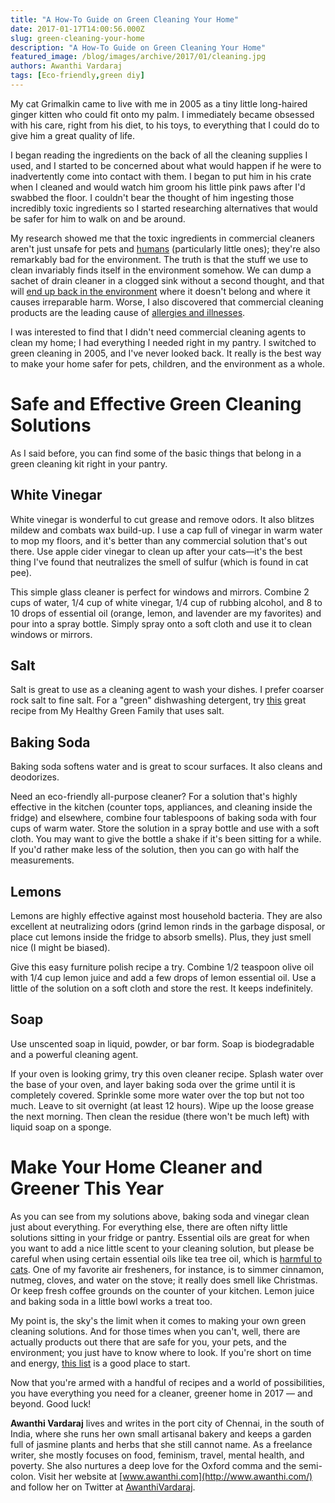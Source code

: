 ```yaml
---
title: "A How-To Guide on Green Cleaning Your Home"
date: 2017-01-17T14:00:56.000Z
slug: green-cleaning-your-home
description: "A How-To Guide on Green Cleaning Your Home"
featured_image: /blog/images/archive/2017/01/cleaning.jpg
authors: Awanthi Vardaraj
tags: [Eco-friendly,green diy]
---
```


My cat Grimalkin came to live with me in 2005 as a tiny little long-haired ginger kitten who could fit onto my palm. I immediately became obsessed with his care, right from his diet, to his toys, to everything that I could do to give him a great quality of life.

I began reading the ingredients on the back of all the cleaning supplies I used, and I started to be concerned about what would happen if he were to inadvertently come into contact with them. I began to put him in his crate when I cleaned and would watch him groom his little pink paws after I'd swabbed the floor. I couldn't bear the thought of him ingesting those incredibly toxic ingredients so I started researching alternatives that would be safer for him to walk on and be around.

My research showed me that the toxic ingredients in commercial cleaners aren't just unsafe for pets and [humans](https://www.cdc.gov/exposurereport/pdf/FourthReport%5FUpdatedTables%5FJul2014.pdf) (particularly little ones); they're also remarkably bad for the environment. The truth is that the stuff we use to clean invariably finds itself in the environment somehow. We can dump a sachet of drain cleaner in a clogged sink without a second thought, and that will [end up back in the environment](https://ocean.si.edu/ocean-news/how-you-can-help-ocean) where it doesn't belong and where it causes irreparable harm. Worse, I also discovered that commercial cleaning products are the leading cause of [allergies and illnesses](http://www.everydayhealth.com/allergies/allergies-and-cleaning-products.aspx).

I was interested to find that I didn't need commercial cleaning agents to clean my home; I had everything I needed right in my pantry. I switched to green cleaning in 2005, and I've never looked back. It really is the best way to make your home safer for pets, children, and the environment as a whole.

# Safe and Effective Green Cleaning Solutions

As I said before, you can find some of the basic things that belong in a green cleaning kit right in your pantry.

## White Vinegar

White vinegar is wonderful to cut grease and remove odors. It also blitzes mildew and combats wax build-up. I use a cap full of vinegar in warm water to mop my floors, and it's better than any commercial solution that's out there. Use apple cider vinegar to clean up after your cats—it's the best thing I've found that neutralizes the smell of sulfur (which is found in cat pee).

This simple glass cleaner is perfect for windows and mirrors. Combine 2 cups of water, 1/4 cup of white vinegar, 1/4 cup of rubbing alcohol, and 8 to 10 drops of essential oil (orange, lemon, and lavender are my favorites) and pour into a spray bottle. Simply spray onto a soft cloth and use it to clean windows or mirrors.

## Salt

Salt is great to use as a cleaning agent to wash your dishes. I prefer coarser rock salt to fine salt. For a "green" dishwashing detergent, try [this](http://myhealthygreenfamily.com/blog/wordpress/homemade-borax-free-dishwasher-detergent-with-secret-ingredient/) great recipe from My Healthy Green Family that uses salt.

## Baking Soda

Baking soda softens water and is great to scour surfaces. It also cleans and deodorizes.

Need an eco-friendly all-purpose cleaner? For a solution that's highly effective in the kitchen (counter tops, appliances, and cleaning inside the fridge) and elsewhere, combine four tablespoons of baking soda with four cups of warm water. Store the solution in a spray bottle and use with a soft cloth. You may want to give the bottle a shake if it's been sitting for a while. If you'd rather make less of the solution, then you can go with half the measurements.

## Lemons

Lemons are highly effective against most household bacteria. They are also excellent at neutralizing odors (grind lemon rinds in the garbage disposal, or place cut lemons inside the fridge to absorb smells). Plus, they just smell nice (I might be biased).

Give this easy furniture polish recipe a try. Combine 1/2 teaspoon olive oil with 1/4 cup lemon juice and add a few drops of lemon essential oil. Use a little of the solution on a soft cloth and store the rest. It keeps indefinitely.

## Soap

Use unscented soap in liquid, powder, or bar form. Soap is biodegradable and a powerful cleaning agent.

If your oven is looking grimy, try this oven cleaner recipe. Splash water over the base of your oven, and layer baking soda over the grime until it is completely covered. Sprinkle some more water over the top but not too much. Leave to sit overnight (at least 12 hours). Wipe up the loose grease the next morning. Then clean the residue (there won't be much left) with liquid soap on a sponge.

# Make Your Home Cleaner and Greener This Year

As you can see from my solutions above, baking soda and vinegar clean just about everything. For everything else, there are often nifty little solutions sitting in your fridge or pantry. Essential oils are great for when you want to add a nice little scent to your cleaning solution, but please be careful when using certain essential oils like tea tree oil, which is [harmful to cats](http://messybeast.com/teatree.htm). One of my favorite air fresheners, for instance, is to simmer cinnamon, nutmeg, cloves, and water on the stove; it really does smell like Christmas. Or keep fresh coffee grounds on the counter of your kitchen. Lemon juice and baking soda in a little bowl works a treat too.

My point is, the sky's the limit when it comes to making your own green cleaning solutions. And for those times when you can't, well, there are actually products out there that are safe for you, your pets, and the environment; you just have to know where to look. If you're short on time and energy, [this list](https://www.organicconsumers.org/news/how-toxic-are-your-household-cleaning-supplies) is a good place to start.

Now that you're armed with a handful of recipes and a world of possibilities, you have everything you need for a cleaner, greener home in 2017 — and beyond. Good luck!

**Awanthi Vardaraj** lives and writes in the port city of Chennai, in the south of India, where she runs her own small artisanal bakery and keeps a garden full of jasmine plants and herbs that she still cannot name. As a freelance writer, she mostly focuses on food, feminism, travel, mental health, and poverty. She also nurtures a deep love for the Oxford comma and the semi-colon. Visit her website at [www.awanthi.com](http://www.awanthi.com/) and follow her on Twitter at [AwanthiVardaraj](https://twitter.com/AwanthiVardaraj).